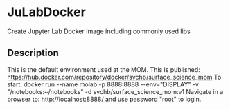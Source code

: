 # JuLabDocker
Create Jupyter Lab Docker Image including commonly used libs

## Description
This is the default environment used at the MOM.
This is published:
https://hub.docker.com/repository/docker/svchb/surface_science_mom
To start:
docker run --name molab -p 8888:8888 --env="DISPLAY" -v "/notebooks:~/notebooks" -d svchb/surface_science_mom:v1
Navigate in a browser to:
http://localhost:8888/ and use password "root" to login.
